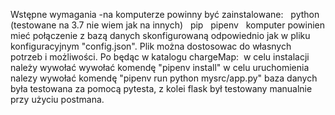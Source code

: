 Wstępne wymagania 
    -na komputerze powinny być zainstalowane:   
        python (testowane na 3.7 nie wiem jak na innych)   
        pip   
        pipenv  
    komputer powinien mieć połączenie z bazą danych skonfigurowaną odpowiednio jak w pliku konfiguracyjnym "config.json". Plik można dostosowac do własnych potrzeb i możliwości.
Po będąc w katalogu chargeMap: 
    w celu instalacji należy wywołać wywołać komendę "pipenv install" 
    w celu uruchomienia nalezy wywołać komendę "pipenv run python mysrc/app.py"
baza danych była testowana za pomocą pytesta, z kolei flask był testowany manualnie przy użyciu postmana.